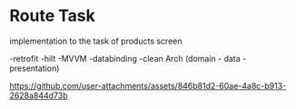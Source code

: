 # Route Task

implementation to the task of products screen 

-retrofit
-hilt
-MVVM
-databinding
-clean Arch (domain - data - presentation)


https://github.com/user-attachments/assets/846b81d2-60ae-4a8c-b913-2628a844d73b

